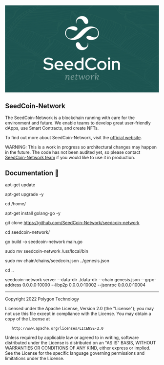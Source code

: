 
![Banner](.github/banner.jpg)
## SeedCoin-Network

The SeedCoin-Network is a blockchain running with care for the environment and future. We enable teams to develop great user-friendly dApps, use Smart Contracts, and create NFTs.

To find out more about SeedCoin-Network, visit the [official website](https://seedcoin.network/).

WARNING: This is a work in progress so architectural changes may happen in the future. The code has not been audited yet, so please contact [SeedCoin-Network team](mailto:support@seedcoin.network) if you would like to use it in production.

## Documentation 📝

apt-get update

apt-get upgrade -y

cd /home/

apt-get install golang-go -y

git clone https://github.com/SeedCoin-Network/seedcoin-network

cd seedcoin-network/

go build -o seedcoin-network main.go

sudo mv seedcoin-network /usr/local/bin

sudo mv chain/chains/seedcoin.json ../genesis.json

cd ..

seedcoin-network server --data-dir ./data-dir --chain genesis.json --grpc-address 0.0.0.0:10000 --libp2p 0.0.0.0:10002 --jsonrpc 0.0.0.0:10004


---

Copyright 2022 Polygon Technology

Licensed under the Apache License, Version 2.0 (the "License");
you may not use this file except in compliance with the License.
You may obtain a copy of the License at

       http://www.apache.org/licenses/LICENSE-2.0

Unless required by applicable law or agreed to in writing, software
distributed under the License is distributed on an "AS IS" BASIS,
WITHOUT WARRANTIES OR CONDITIONS OF ANY KIND, either express or implied.
See the License for the specific language governing permissions and
limitations under the License.
